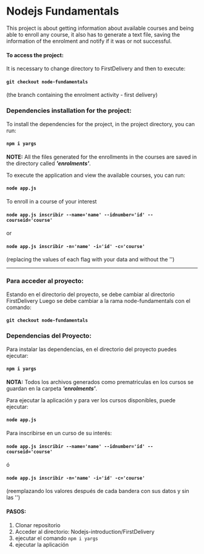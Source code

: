 # Nodejs Fundamentals

This project is about getting information about available courses and being able to enroll any course,
it also has to generate a text file, saving the information of the enrolment and notify if it was or not successful.

#### To access the project:
It is necessary to change directory to FirstDelivery and then to execute:
#### `git checkout node-fundamentals`
(the branch containing the enrolment activity - first delivery) 

### Dependencies installation for the project:

To install the dependencies for the project, in the project directory, you can run:
#### `npm i yargs`

**NOTE:** All the files generated for the enrollments in the courses are saved in the directory called **_'enrolments'_**.

To execute the application and view the available courses, you can run:
#### `node app.js` 

To enroll in a course of your interest
#### `node app.js inscribir --name='name' --idnumber='id' --courseid='course'`
or
#### `node app.js inscribir -n='name' -i='id' -c='course'`
(replacing the values of each flag with your data and without the '')



***

### Para acceder al proyecto:
Estando en el directorio del proyecto, se debe cambiar al directorio FirstDelivery
Luego se debe cambiar a la rama node-fundamentals con el comando:
#### `git checkout node-fundamentals`

### Dependencias del Proyecto:
Para instalar las dependencias, en el directorio del proyecto puedes ejecutar: 
#### `npm i yargs` 

**NOTA:** Todos los archivos generados como prematriculas en los cursos se guardan en la carpeta **_'enrolments'_**.

Para ejecutar la aplicación y para ver los cursos disponibles, puede ejecutar:
#### `node app.js` 

Para inscribirse en un curso de su interés:
#### `node app.js inscribir --name='name' --idnumber='id' --courseid='course'` 
ó
#### `node app.js inscribir -n='name' -i='id' -c='course'`
(reemplazando los valores después de cada bandera con sus datos y sin las '')


#### PASOS:
1. Clonar repositorio
2. Acceder al directorio: Nodejs-introduction/FirstDelivery
3. ejecutar el comando `npm i yargs`
4. ejecutar la aplicación
